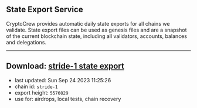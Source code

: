 ## State Export Service
CryptoCrew provides automatic daily state exports for all chains we validate. State export files can be used as genesis files and are a snapshot of the current blockchain state, including all validators, accounts, balances and delegations.

---
**Download: [stride-1 state export](https://dl.ccvalidators.com/SERVICE/stride/stride-1_export_5576029.json)**
---

- last updated: Sun Sep 24 2023 11:25:26
- chain id: `stride-1`
- export height: `5576029`
- use for: airdrops, local tests, chain recovery
